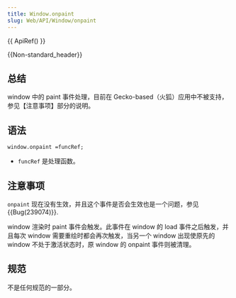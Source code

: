 ```yaml
---
title: Window.onpaint
slug: Web/API/Window/onpaint
---
```

{{ ApiRef() }}

{{Non-standard_header}}

## 总结

window 中的 paint 事件处理，目前在 Gecko-based（火狐）应用中不被支持，参见【注意事项】部分的说明。

## 语法

```plain
window.onpaint =funcRef;
```

- `funcRef` 是处理函数。

## 注意事项

`onpaint` 现在没有生效，并且这个事件是否会生效也是一个问题，参见{{Bug(239074)}}.

window 渲染时 paint 事件会触发。此事件在 window 的 load 事件之后触发，并且每次 window 需要重绘时都会再次触发，当另一个 window 出现使原先的 window 不处于激活状态时，原 window 的 onpaint 事件则被清理。

## 规范

不是任何规范的一部分。
